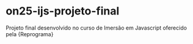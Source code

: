 # on25-ijs-projeto-final
Projeto final desenvolvido no curso de Imersão em Javascript oferecido pela {Reprograma}

